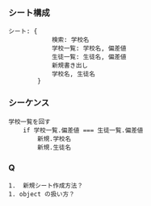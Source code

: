 ### シート構成
```
シート: {
            検索: 学校名
            学校一覧: 学校名, 偏差値
            生徒一覧: 生徒名, 偏差値
            新規書き出し
            学校名, 生徒名
        }
```
###  シーケンス
```
学校一覧を回す
    if 学校一覧.偏差値 === 生徒一覧.偏差値
        新規.学校名
        新規.生徒名
```
### Q
    1.  新規シート作成方法？
    1. object の扱い方？
    
